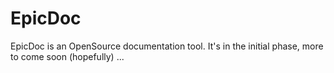 EpicDoc
=======

EpicDoc is an OpenSource documentation tool.
It's in the initial phase, more to come soon (hopefully) ...
